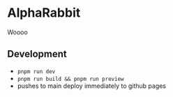 # AlphaRabbit

Woooo

## Development

- `pnpm run dev`
- `pnpm run build && pnpm run preview`
- pushes to main deploy immediately to github pages